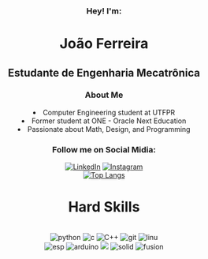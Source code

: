 <div style: align='center'>
<h3>Hey! I'm:</h3>
<h1> João Ferreira </h1>
<h2> Estudante de Engenharia Mecatrônica</h2>
<h3>About Me</h3>
<li>Computer Engineering student at UTFPR</li>
<li> Former student at ONE - Oracle Next Education</li>
<li> Passionate about Math, Design, and Programming</li>

<h3>Follow me on Social Midia:</h3>

[![LinkedIn](https://img.shields.io/badge/LinkedIn-0077B5?style=for-the-badge&logo=linkedin&logoColor=white)](https://www.linkedin.com/in/jo%C3%A3o-vitor-antoniacomi-ferreira/)
[![Instagram](https://img.shields.io/badge/Instagram-E4405F?style=for-the-badge&logo=instagram&logoColor=black)](https://www.instagram.com/joao_antoniacomi/)<br>
[![Top Langs](https://github-readme-stats.vercel.app/api/top-langs/?username=JoaoFerreira123&layout=compact)](https://github.com/anuraghazra/github-readme-stats)<br>
 </div>
<h1 align='center'> Hard Skills</h1>

<div style="display: inline_block" align='center'><br/>

<img alt="python" src="https://img.shields.io/badge/Python-3776AB?style=for-the-badge&logo=python&logoColor=white">
<img alt="c" src="https://img.shields.io/badge/c-%2300599C.svg?style=for-the-badge&logo=c&logoColor=white">
<img alt="C++"src="https://img.shields.io/badge/C%2B%2B-00599C?style=for-the-badge&logo=c%2B%2B&logoColor=white">
<img alt="git" src="https://img.shields.io/badge/GIT-E44C30?style=for-the-badge&logo=git&logoColor=white">
<img alt='linu' src="https://img.shields.io/badge/Linux-FCC624?style=for-the-badge&logo=linux&logoColor=black"><br>
<img alt="esp" src="https://img.shields.io/badge/ESP-E7352C?style=for-the-badge&logo=espressif&logoColor=white">
<img alt="arduino" src="https://img.shields.io/badge/Arduino-00979D?style=for-the-badge&logo=Arduino&logoColor=white">
<img alt"rasp" src="https://img.shields.io/badge/-RaspberryPi-C51A4A?style=for-the-badge&logo=Raspberry-Pi">
<img alt="solid" src="https://img.shields.io/badge/SOLIDWORKS-E7352C?style=for-the-badge&logoColor=white">
<img alt="fusion" src=https://img.shields.io/badge/Fusion360-%23FB923C.svg?style=for-the-badge&logoColor=white">


</div></br><br><br>


 

 
